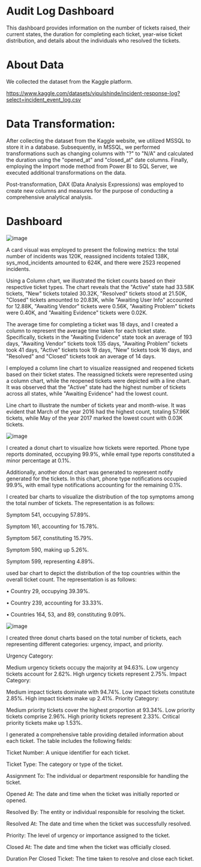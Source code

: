 # Audit Log Dashboard

This dashboard provides information on the number of tickets raised, their current states, the duration for completing each ticket, year-wise ticket distribution, and details about the individuals who resolved the tickets.

# About Data
We collected the dataset from the Kaggle platform.

https://www.kaggle.com/datasets/vipulshinde/incident-response-log?select=incident_event_log.csv

# Data Transformation:

After collecting the dataset from the Kaggle website, we utilized MSSQL to store it in a database. Subsequently, in MSSQL, we performed transformations such as changing columns with "?" to "N/A" and calculated the duration using the "opened_at" and "closed_at" date columns. Finally, employing the Import mode method from Power BI to SQL Server, we executed additional transformations on the data.

Post-transformation, DAX (Data Analysis Expressions) was employed to create new columns and measures for the purpose of conducting a comprehensive analytical analysis.

# Dashboard 

![image](https://github.com/github-aapmor/PowerBI-Reports/assets/149667836/0a89f2ae-ccfb-4d09-8e03-278461c88d92)

A card visual was employed to present the following metrics: the total number of incidents was 120K, reassigned incidents totaled 138K, sys_mod_incidents amounted to 624K, and there were 2523 reopened incidents.

Using a Column chart, we illustrated the ticket counts based on their respective ticket types. The chart reveals that the "Active" state had 33.58K tickets, "New" tickets totaled 30.32K, "Resolved" tickets stood at 21.50K, "Closed" tickets amounted to 20.83K, while "Awaiting User Info" accounted for 12.88K, "Awaiting Vendor" tickets were 0.56K, "Awaiting Problem" tickets were 0.40K, and "Awaiting Evidence" tickets were 0.02K.

The average time for completing a ticket was 18 days, and I created a column to represent the average time taken for each ticket state. Specifically, tickets in the "Awaiting Evidence" state took an average of 193 days, "Awaiting Vendor" tickets took 135 days, "Awaiting Problem" tickets took 41 days, "Active" tickets took 19 days, "New" tickets took 16 days, and "Resolved" and "Closed" tickets took an average of 14 days.

I employed a column line chart to visualize reassigned and reopened tickets based on their ticket states. The reassigned tickets were represented using a column chart, while the reopened tickets were depicted with a line chart. It was observed that the "Active" state had the highest number of tickets across all states, while "Awaiting Evidence" had the lowest count.

Line chart to illustrate the number of tickets year and month-wise. It was evident that March of the year 2016 had the highest count, totaling 57.96K tickets, while May of the year 2017 marked the lowest count with 0.03K tickets.

![image](https://github.com/github-aapmor/PowerBI-Reports/assets/149667836/797c635a-33e8-4e03-bab1-57b95445a4af)

I created a donut chart to visualize how tickets were reported. Phone type reports dominated, occupying 99.9%, while email type reports constituted a minor percentage at 0.1%.

Additionally, another donut chart was generated to represent notify generated for the tickets. In this chart, phone type notifications occupied 99.9%, with email type notifications accounting for the remaining 0.1%.

I created bar charts to visualize the distribution of the top symptoms among the total number of tickets. The representation is as follows:

Symptom 541, occupying 57.89%.

Symptom 161, accounting for 15.78%.

Symptom 567, constituting 15.79%.

Symptom 590, making up 5.26%.

Symptom 599, representing 4.89%.

used bar chart to depict the distribution of the top countries within the overall ticket count. The representation is as follows:

• Country 29, occupying 39.39%.

• Country 239, accounting for 33.33%.

• Countries 164, 53, and 89, constituting 9.09%.





![image](https://github.com/github-aapmor/PowerBI-Reports/assets/149667836/a73ca6b4-f308-4da2-94a7-17cace01ea88)


I created three donut charts based on the total number of tickets, each representing different categories: urgency, impact, and priority.

Urgency Category:

Medium urgency tickets occupy the majority at 94.63%.
Low urgency tickets account for 2.62%.
High urgency tickets represent 2.75%.
Impact Category:

Medium impact tickets dominate with 94.74%.
Low impact tickets constitute 2.85%.
High impact tickets make up 2.41%.
Priority Category:

Medium priority tickets cover the highest proportion at 93.34%.
Low priority tickets comprise 2.96%.
High priority tickets represent 2.33%.
Critical priority tickets make up 1.53%.


I generated a comprehensive table providing detailed information about each ticket. The table includes the following fields:

Ticket Number: A unique identifier for each ticket.

Ticket Type: The category or type of the ticket.

Assignment To: The individual or department responsible for handling the ticket.

Opened At: The date and time when the ticket was initially reported or opened.

Resolved By: The entity or individual responsible for resolving the ticket.

Resolved At: The date and time when the ticket was successfully resolved.

Priority: The level of urgency or importance assigned to the ticket.

Closed At: The date and time when the ticket was officially closed.

Duration Per Closed Ticket: The time taken to resolve and close each ticket.











